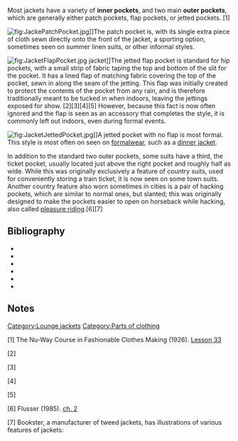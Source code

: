 Most jackets have a variety of **inner pockets**, and two main **outer
pockets**, which are generally either patch pockets, flap pockets, or
jetted pockets. [1]

![](JackePatchPocket.jpg "fig:JackePatchPocket.jpg")\]\]The patch pocket
is, with its single extra piece of cloth sewn directly onto the front of
the jacket, a sporting option, sometimes seen on summer linen suits, or
other informal styles.

![](JacketFlapPocket.jpg "fig:JacketFlapPocket.jpg") jacket\]\]The
jetted flap pocket is standard for hip pockets, with a small strip of
fabric taping the top and bottom of the slit for the pocket. It has a
lined flap of matching fabric covering the top of the pocket, sewn in
along the seam of the jetting. This flap was initially created to
protect the contents of the pocket from any rain, and is therefore
traditionally meant to be tucked in when indoors, leaving the jettings
exposed for show. [2][3][4][5] However, because this fact is now often
ignored and the flap is seen as an accessory that completes the style,
it is commonly left out indoors, even during formal events.

![](JacketJettedPocket.jpg "fig:JacketJettedPocket.jpg")\]\]A jetted
pocket with no flap is most formal. This style is most often on seen on
[formalwear](formalwear "wikilink"), such as a [dinner
jacket](dinner_jacket "wikilink").

In addition to the standard two outer pockets, some suits have a third,
the ticket pocket, usually located just above the right pocket and
roughly half as wide. While this was originally exclusively a feature of
country suits, used for conveniently storing a train ticket, it is now
seen on some town suits. Another country feature also worn sometimes in
cities is a pair of hacking pockets, which are similar to normal ones,
but slanted; this was originally designed to make the pockets easier to
open on horseback while hacking, also called [pleasure
riding](pleasure_riding "wikilink").[6][7]

## Bibliography

-

-

-

-

-

-

## Notes

[Category:Lounge jackets](Category:Lounge_jackets "wikilink")
[Category:Parts of clothing](Category:Parts_of_clothing "wikilink")

[1] The Nu-Way Course in Fashionable Clothes Making (1926). [Lesson
33](http://vintagesewing.info/1920s/26-fcm/fcm-33.html)

[2]

[3]

[4]

[5]

[6] Flusser (1985). [ch.
2](http://www.throughtherye.com/flusser/ch2.htm)

[7] Bookster, a manufacturer of tweed jackets, has illustrations of
various features of jackets: